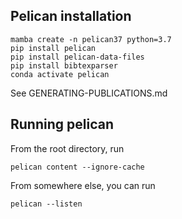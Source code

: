 
## Pelican installation

```
mamba create -n pelican37 python=3.7
pip install pelican
pip install pelican-data-files
pip install bibtexparser
conda activate pelican
```

See GENERATING-PUBLICATIONS.md

## Running pelican

From the root directory, run
```
pelican content --ignore-cache
```

From somewhere else, you can run
```
pelican --listen
```

